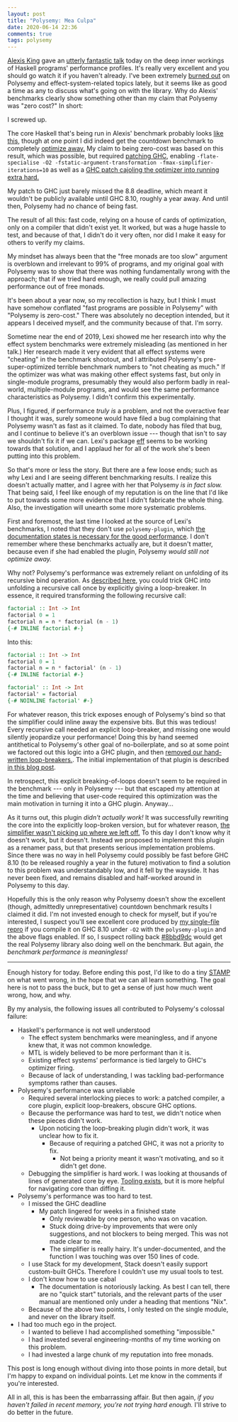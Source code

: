 ```yaml
---
layout: post
title: "Polysemy: Mea Culpa"
date: 2020-06-14 22:36
comments: true
tags: polysemy
---
```


[Alexis King](https://lexi-lambda.github.io/) gave an [utterly fantastic
talk](https://www.youtube.com/watch?v=0jI-AlWEwYI) today on the deep inner
workings of Haskell programs' performance profiles. It's really very excellent
and you should go watch it if you haven't already. I've been extremely [burned
out](https://sandymaguire.me/blog/burnout/) on Polysemy and
effect-system-related topics lately, but it seems like as good a time as any to
discuss what's going on with the library. Why do Alexis' benchmarks clearly show
something other than my claim that Polysemy was "zero cost?" In short:

I screwed up.

The core Haskell that's being run in Alexis' benchmark probably looks [like
this](https://gist.github.com/isovector/e4832512ec9c73bff94432a7a58470f9#file-t16473-dump-simpl),
though at one point I did indeed get the countdown benchmark to completely
[optimize
away.](https://gist.github.com/isovector/e4832512ec9c73bff94432a7a58470f9#gistcomment-2883147)
My claim to being zero-cost was based on this result, which was possible, but
required [patching GHC](https://gitlab.haskell.org/ghc/ghc/merge_requests/668),
enabling `-flate-specialise -O2 -fstatic-argument-transformation
-fmax-simplifier-iterations=10` as well as a [GHC patch cajoling the optimizer
into running extra
hard.](https://gist.github.com/isovector/e4832512ec9c73bff94432a7a58470f9#gistcomment-2872671)

My patch to GHC just barely missed the 8.8 deadline, which meant it wouldn't be
publicly available until GHC 8.10, roughly a year away. And until then, Polysemy
had no chance of being fast.

The result of all this: fast code, relying on a house of cards of optimization,
only on a compiler that didn't exist yet. It worked, but was a huge hassle to
test, and because of that, I didn't do it very often, nor did I make it easy for
others to verify my claims.

My mindset has always been that the "free monads are too slow" argument is
overblown and irrelevant to 99% of programs, and my original goal with Polysemy
was to show that there was nothing fundamentally wrong with the approach; that
if we tried hard enough, we really could pull amazing performance out of free
monads.

It's been about a year now, so my recollection is hazy, but I think I must have
somehow conflated "fast programs are possible in Polysemy" with "Polysemy is
zero-cost." There was absolutely no deception intended, but it appears I
deceived myself, and the community because of that. I'm sorry.

Sometime near the end of 2019, Lexi showed me her research into why the effect
system benchmarks were extremely misleading (as mentioned in her talk.) Her
research made it very evident that all effect systems were "cheating" in the
benchmark shootout, and I attributed Polysemy's pre-super-optimized terrible
benchmark numbers to "not cheating as much." If the optimizer was what was
making other effect systems fast, but only in single-module programs, presumably
they would also perform badly in real-world, multiple-module programs, and would
see the same performance characteristics as Polysemy. I didn't confirm this
experimentally.

Plus, I figured, if performance *truly is* a problem, and not the overactive
fear I thought it was, surely someone would have filed a bug complaining that
Polysemy wasn't as fast as it claimed. To date, nobody has filed that bug, and I
continue to believe it's an overblown issue --- though that isn't to say we
shouldn't fix it if we can. Lexi's package [eff](https://github.com/hasura/eff)
seems to be working towards that solution, and I applaud her for all of the
work she's been putting into this problem.

So that's more or less the story. But there are a few loose ends; such as why
Lexi and I are seeing different benchmarking results. I realize this doesn't
actually matter, and I agree with her that Polysemy *is in fact slow.* That
being said, I feel like enough of my reputation is on the line that I'd like to
put towards some more evidence that I didn't fabricate the whole thing. Also,
the investigation will unearth some more systematic problems.

First and foremost, the last time I looked at the source of Lexi's benchmarks, I
noted that they don't use `polysemy-plugin`, which [the documentation states is
necessary for the good
performance](https://github.com/polysemy-research/polysemy#stellar-engineering---aligning-the-stars-to-optimize-polysemy-away).
I don't remember where these benchmarks actually are, but it doesn't matter,
because even if she had enabled the plugin, Polysemy *would still not optimize
away.*

Why not? Polysemy's performance was extremely reliant on unfolding of its
recursive bind operation. As [described
here](https://reasonablypolymorphic.com/blog/writing-custom-optimizations/#inlining-recursive-calls),
you could trick GHC into unfolding a recursive call once by explicitly giving a
loop-breaker. In essence, it required transforming the following recursive call:

```haskell
factorial :: Int -> Int
factorial 0 = 1
factorial n = n * factorial (n - 1)
{-# INLINE factorial #-}
```

Into this:

```haskell
factorial :: Int -> Int
factorial 0 = 1
factorial n = n * factorial' (n - 1)
{-# INLINE factorial #-}

factorial' :: Int -> Int
factorial' = factorial
{-# NOINLINE factorial' #-}
```

For whatever reason, this trick exposes enough of Polysemy's bind so that the
simplifier could inline away the expensive bits. But this was tedious! Every
recursive call needed an explicit loop-breaker, and missing one would silently
jeopardize your performance! Doing this by hand seemed antithetical to
Polysemy's other goal of no-boilerplate, and so at some point we factored out
this logic into a GHC plugin, and then [removed our hand-written
loop-breakers.](https://github.com/polysemy-research/polysemy/commit/8bbd9dc7d6ff1d55c9f8ea5f7f160ecf337d0e6e#diff-a6a5069006aaf9c213df8bfcf538bda8).
The initial implementation of that plugin is described [in this blog
post](https://reasonablypolymorphic.com/blog/writing-custom-optimizations/).

In retrospect, this explicit breaking-of-loops doesn't seem to be required in
the benchmark --- only in Polysemy --- but that escaped my attention at the time
and believing that user-code required this optimization was the main motivation
in turning it into a GHC plugin. Anyway...

As it turns out, this plugin *didn't actually work!* It was successfully
rewriting the core into the explicitly loop-broken version, but for whatever
reason, [the simplifier wasn't picking up where we left
off.](https://github.com/polysemy-research/polysemy/pull/90#issuecomment-500090395)
To this day I don't know why it doesn't work, but it doesn't. Instead we
proposed to implement this plugin as a renamer pass, but that presents serious
implementation problems. Since there was no way in hell Polysemy could possibly
be fast before GHC 8.10 (to be released roughly a year in the future) motivation
to find a solution to this problem was understandably low, and it fell by the
wayside. It has never been fixed, and remains disabled and half-worked around in
Polysemy to this day.

Hopefully this is the only reason why Polysemy doesn't show the excellent
(though, admittedly unrepresentative) countdown benchmark results I claimed it
did. I'm not invested enough to check for myself, but if you're interested, I
suspect you'll see excellent core produced by [my single-file
repro](https://gist.github.com/isovector/e4832512ec9c73bff94432a7a58470f9#gistcomment-2883144)
if you compile it on GHC 8.10 under `-O2` with the `polysemy-plugin` and the
above flags enabled. If so, I suspect rolling back
[#8bbd9dc](https://github.com/polysemy-research/polysemy/commit/8bbd9dc7d6ff1d55c9f8ea5f7f160ecf337d0e6e)
would get the real Polysemy library also doing well on the benchmark. But again,
*the benchmark performance is meaningless!*

---

Enough history for today. Before ending this post, I'd like to do a tiny
[STAMP](https://www.hillelwayne.com/post/stamping-on-eventstream/) on what went
wrong, in the hope that we can all learn something. The goal here is not to pass
the buck, but to get a sense of just how much went wrong, how, and why.

By my analysis, the following issues all contributed to Polysemy's colossal
failure:

* Haskell's performance is not well understood
  * The effect system benchmarks were meaningless, and if anyone knew that, it was
      not common knowledge.
  * MTL is widely believed to be more performant than it is.
  * Existing effect systems' performance is tied largely to GHC's optimizer
      firing.
  * Because of lack of understanding, I was tackling bad-performance symptoms
      rather than causes.
* Polysemy's performance was unreliable
  * Required several interlocking pieces to work: a patched compiler, a core
      plugin, explicit loop-breakers, obscure GHC options.
  * Because the performance was hard to test, we didn't notice when these pieces
      didn't work.
    * Upon noticing the loop-breaking plugin didn't work, it was unclear how to
        fix it.
      * Because of requiring a patched GHC, it was not a priority to fix.
        * Not being a priority meant it wasn't motivating, and so it didn't get
            done.
  * Debugging the simplifier is hard work. I was looking at thousands of lines of
      generated core by eye. [Tooling exists](https://github.com/yav/dump-core),
      but it is more helpful for navigating core than diffing it.
* Polysemy's performance was too hard to test.
  * I missed the GHC deadline
    * My patch lingered for weeks in a finished state
      * Only reviewable by one person, who was on vacation.
      * Stuck doing drive-by improvements that were only suggestions, and not
          blockers to being merged. This was not made clear to me.
      * The simplifier is really hairy. It's under-documented, and the
          function I was touching was over 150 lines of code.
  * I use Stack for my development, Stack doesn't easily support custom-built
      GHCs. Therefore I couldn't use my usual tools to test.
  * I don't know how to use cabal
    * The documentation is notoriously lacking. As best I can tell, there are no
        "quick start" tutorials, and the relevant parts of the user manual are
        mentioned only under a heading that mentions "Nix".
  * Because of the above two points, I only tested on the single module, and
      never on the library itself.
* I had too much ego in the project.
  * I wanted to believe I had accomplished something "impossible."
  * I had invested several engineering-months of my time working on this
      problem.
  * I had invested a large chunk of my reputation into free monads.

This post is long enough without diving into those points in more detail, but
I'm happy to expand on individual points. Let me know in the comments if you're
interested.

All in all, this is has been the embarrassing affair. But then again, *if you
haven't failed in recent memory, you're not trying hard enough.* I'll strive to
do better in the future.

